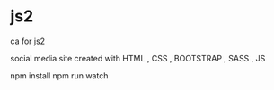 # js2

ca for js2

social media site created with HTML , CSS , BOOTSTRAP , SASS , JS

npm install
npm run watch
